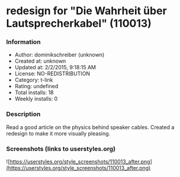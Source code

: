 # redesign for "Die Wahrheit über Lautsprecherkabel" (110013)

### Information
- Author: dominikschreiber (unknown)
- Created at: unknown
- Updated at: 2/2/2015, 9:18:15 AM
- License: NO-REDISTRIBUTION
- Category: t-link
- Rating: undefined
- Total installs: 18
- Weekly installs: 0


### Description
Read a good article on the physics behind speaker cables. Created a redesign to make it more visually pleasing.


### Screenshots (links to userstyles.org)
![https://userstyles.org/style_screenshots/110013_after.png](https://userstyles.org/style_screenshots/110013_after.png)


